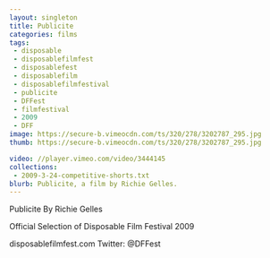 ```yaml
---
layout: singleton
title: Publicite
categories: films
tags:
 - disposable
 - disposablefilmfest
 - disposablefest
 - disposablefilm
 - disposablefilmfestival
 - publicite
 - DFFest
 - filmfestival
 - 2009
 - DFF
image: https://secure-b.vimeocdn.com/ts/320/278/3202787_295.jpg
thumb: https://secure-b.vimeocdn.com/ts/320/278/3202787_295.jpg

video: //player.vimeo.com/video/3444145
collections:
 - 2009-3-24-competitive-shorts.txt
blurb: Publicite, a film by Richie Gelles.
---
```


Publicite
By Richie Gelles

Official Selection of Disposable Film Festival 2009

disposablefilmfest.com
Twitter: @DFFest